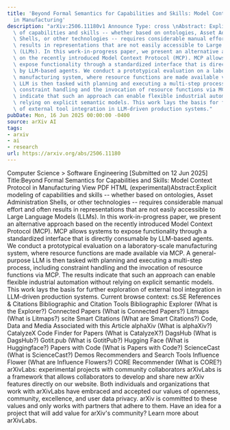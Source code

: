 ```yaml
---
title: 'Beyond Formal Semantics for Capabilities and Skills: Model Context Protocol
  in Manufacturing'
description: "arXiv:2506.11180v1 Announce Type: cross \nAbstract: Explicit modeling\
  \ of capabilities and skills -- whether based on ontologies, Asset Administration\
  \ Shells, or other technologies -- requires considerable manual effort and often\
  \ results in representations that are not easily accessible to Large Language Models\
  \ (LLMs). In this work-in-progress paper, we present an alternative approach based\
  \ on the recently introduced Model Context Protocol (MCP). MCP allows systems to\
  \ expose functionality through a standardized interface that is directly consumable\
  \ by LLM-based agents. We conduct a prototypical evaluation on a laboratory-scale\
  \ manufacturing system, where resource functions are made available via MCP. A general-purpose\
  \ LLM is then tasked with planning and executing a multi-step process, including\
  \ constraint handling and the invocation of resource functions via MCP. The results\
  \ indicate that such an approach can enable flexible industrial automation without\
  \ relying on explicit semantic models. This work lays the basis for further exploration\
  \ of external tool integration in LLM-driven production systems."
pubDate: Mon, 16 Jun 2025 00:00:00 -0400
source: arXiv AI
tags:
- arxiv
- ai
- research
url: https://arxiv.org/abs/2506.11180
---
```


Computer Science > Software Engineering
[Submitted on 12 Jun 2025]
Title:Beyond Formal Semantics for Capabilities and Skills: Model Context Protocol in Manufacturing
View PDF HTML (experimental)Abstract:Explicit modeling of capabilities and skills -- whether based on ontologies, Asset Administration Shells, or other technologies -- requires considerable manual effort and often results in representations that are not easily accessible to Large Language Models (LLMs). In this work-in-progress paper, we present an alternative approach based on the recently introduced Model Context Protocol (MCP). MCP allows systems to expose functionality through a standardized interface that is directly consumable by LLM-based agents. We conduct a prototypical evaluation on a laboratory-scale manufacturing system, where resource functions are made available via MCP. A general-purpose LLM is then tasked with planning and executing a multi-step process, including constraint handling and the invocation of resource functions via MCP. The results indicate that such an approach can enable flexible industrial automation without relying on explicit semantic models. This work lays the basis for further exploration of external tool integration in LLM-driven production systems.
Current browse context:
cs.SE
References & Citations
Bibliographic and Citation Tools
Bibliographic Explorer (What is the Explorer?)
Connected Papers (What is Connected Papers?)
Litmaps (What is Litmaps?)
scite Smart Citations (What are Smart Citations?)
Code, Data and Media Associated with this Article
alphaXiv (What is alphaXiv?)
CatalyzeX Code Finder for Papers (What is CatalyzeX?)
DagsHub (What is DagsHub?)
Gotit.pub (What is GotitPub?)
Hugging Face (What is Huggingface?)
Papers with Code (What is Papers with Code?)
ScienceCast (What is ScienceCast?)
Demos
Recommenders and Search Tools
Influence Flower (What are Influence Flowers?)
CORE Recommender (What is CORE?)
arXivLabs: experimental projects with community collaborators
arXivLabs is a framework that allows collaborators to develop and share new arXiv features directly on our website.
Both individuals and organizations that work with arXivLabs have embraced and accepted our values of openness, community, excellence, and user data privacy. arXiv is committed to these values and only works with partners that adhere to them.
Have an idea for a project that will add value for arXiv's community? Learn more about arXivLabs.